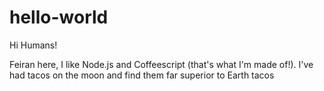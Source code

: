# hello-world

Hi Humans!

Feiran here, I like Node.js and Coffeescript (that's what I'm made of!).
I've had tacos on the moon and find them far superior to Earth tacos 
